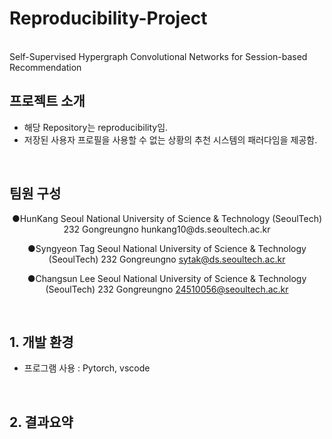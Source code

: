 # Reproducibility-Project
<br>
Self-Supervised Hypergraph Convolutional Networks for Session-based Recommendation

<br>

## 프로젝트 소개
- 해당 Repository는 reproducibility임.
- 저장된 사용자 프로필을 사용할 수 없는 상황의 추천 시스템의 패러다임을 제공함.

<br>

## 팀원 구성

<div align="center">
●HunKang
Seoul National University of Science & Technology (SeoulTech) 232 Gongreungno
hunkang10@ds.seoultech.ac.kr

●Syngyeon Tag
Seoul National University of Science & Technology (SeoulTech) 232 Gongreungno
sytak@ds.seoultech.ac.kr
 
●Changsun Lee
Seoul National University of Science & Technology (SeoulTech) 232 Gongreungno
24510056@seoultech.ac.kr

</div>

<br>

## 1. 개발 환경

- 프로그램 사용 : Pytorch, vscode
<br>

## 2. 결과요약

